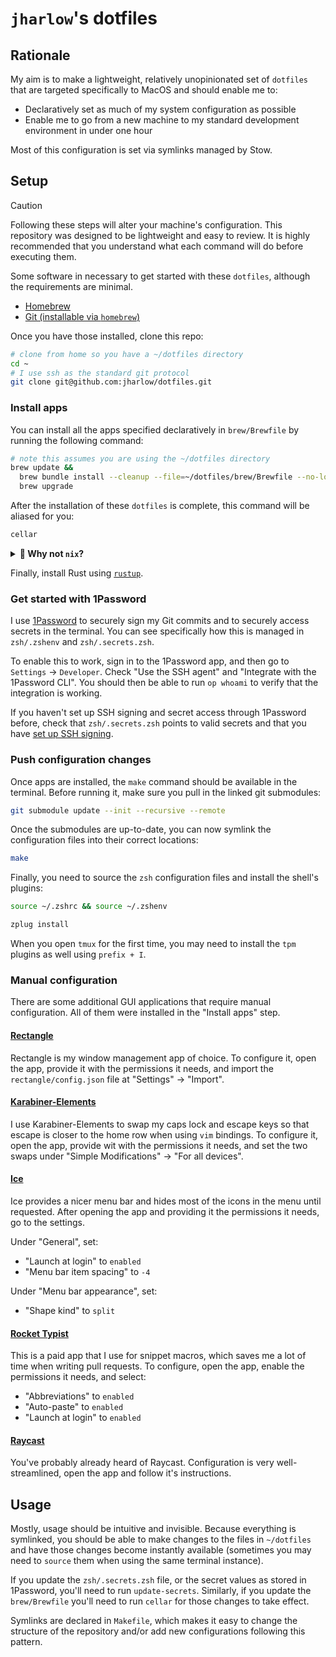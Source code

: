 # `jharlow`'s dotfiles

## Rationale

My aim is to make a lightweight, relatively unopinionated set of `dotfiles` that are targeted specifically to MacOS and should enable me to:

- Declaratively set as much of my system configuration as possible
- Enable me to go from a new machine to my standard development environment in under one hour

Most of this configuration is set via symlinks managed by Stow.

## Setup

> [!CAUTION]
> Following these steps will alter your machine's configuration. This repository was designed to be lightweight and easy to review. It is highly recommended that you understand what each command will do before executing them.

Some software in necessary to get started with these `dotfiles`, although the requirements are minimal.

- [Homebrew](https://brew.sh/)
- [Git (installable via `homebrew`)](https://git-scm.com/)

Once you have those installed, clone this repo:

```sh
# clone from home so you have a ~/dotfiles directory
cd ~
# I use ssh as the standard git protocol
git clone git@github.com:jharlow/dotfiles.git
```

### Install apps

You can install all the apps specified declaratively in `brew/Brewfile` by running the following command:

```sh
# note this assumes you are using the ~/dotfiles directory
brew update &&
  brew bundle install --cleanup --file=~/dotfiles/brew/Brewfile --no-lock &&
  brew upgrade
```

After the installation of these `dotfiles` is complete, this command will be aliased for you:

```sh
cellar
```

<details>
<summary><b>🤨 Why not <code>nix</code>?</b></summary>

I have played around with a `nix` config on my Mac. My conclusion from many, many hours of playing with it was that:

<ol>
    <li><code>Brewfile</code> offers a pretty good compromise between a system built specifically for Mac and declarative style</li>
    <li>It is a lot slower to push small changes to configuration through the machine using <code>nix</code>, whereas changes to symlinked files are available instantly</li>
</ol>

</details>

Finally, install Rust using [`rustup`](https://rustup.rs/).

### Get started with 1Password

I use [1Password](https://1password.com) to securely sign my Git commits and to securely access secrets in the terminal. You can see specifically how this is managed in `zsh/.zshenv` and `zsh/.secrets.zsh`.

To enable this to work, sign in to the 1Password app, and then go to `Settings` -> `Developer`. Check "Use the SSH agent" and "Integrate with the 1Password CLI". You should then be able to run `op whoami` to verify that the integration is working.

If you haven't set up SSH signing and secret access through 1Password before, check that `zsh/.secrets.zsh` points to valid secrets and that you have [set up SSH signing](https://developer.1password.com/docs/ssh/git-commit-signing/#step-1-configure-git-commit-signing-with-ssh).

### Push configuration changes

Once apps are installed, the `make` command should be available in the terminal. Before running it, make sure you pull in the linked git submodules:

```sh
git submodule update --init --recursive --remote
```

Once the submodules are up-to-date, you can now symlink the configuration files into their correct locations:

```sh
make
```

Finally, you need to source the `zsh` configuration files and install the shell's plugins:

```sh
source ~/.zshrc && source ~/.zshenv
```

```sh
zplug install
```

When you open `tmux` for the first time, you may need to install the `tpm` plugins as well using `prefix + I`.

### Manual configuration

There are some additional GUI applications that require manual configuration. All of them were installed in the "Install apps" step.

#### [Rectangle](https://rectangleapp.com/)

Rectangle is my window management app of choice. To configure it, open the app, provide it with the permissions it needs, and import the `rectangle/config.json` file at "Settings" -> "Import".

#### [Karabiner-Elements](https://karabiner-elements.pqrs.org/)

I use Karabiner-Elements to swap my caps lock and escape keys so that escape is closer to the home row when using `vim` bindings. To configure it, open the app, provide wit with the permissions it needs, and set the two swaps under "Simple Modifications" -> "For all devices".

#### [Ice](https://icemenubar.app/)

Ice provides a nicer menu bar and hides most of the icons in the menu until requested. After opening the app and providing it the permissions it needs, go to the settings.

Under "General", set:

- "Launch at login" to `enabled`
- "Menu bar item spacing" to `-4`

Under "Menu bar appearance", set:

- "Shape kind" to `split`

#### [Rocket Typist](https://witt-software.com/rockettypist/)

This is a paid app that I use for snippet macros, which saves me a lot of time when writing pull requests. To configure, open the app, enable the permissions it needs, and select:

- "Abbreviations" to `enabled`
- "Auto-paste" to `enabled`
- "Launch at login" to `enabled`

#### [Raycast](https://www.raycast.com/)

You've probably already heard of Raycast. Configuration is very well-streamlined, open the app and follow it's instructions.

## Usage

Mostly, usage should be intuitive and invisible. Because everything is symlinked, you should be able to make changes to the files in `~/dotfiles` and have those changes become instantly available (sometimes you may need to `source` them when using the same terminal instance).

If you update the `zsh/.secrets.zsh` file, or the secret values as stored in 1Password, you'll need to run `update-secrets`. Similarly, if you update the `brew/Brewfile` you'll need to run `cellar` for those changes to take effect.

Symlinks are declared in `Makefile`, which makes it easy to change the structure of the repository and/or add new configurations following this pattern.
